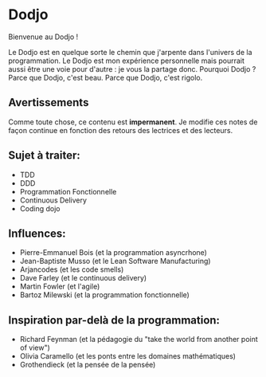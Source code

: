 # Dodjo
Bienvenue au Dodjo !

Le Dodjo est en quelque sorte le chemin que j'arpente dans l'univers de la programmation.
Le Dodjo est mon expérience personnelle mais pourrait aussi être une voie pour d'autre : je vous la partage donc. 
Pourquoi Dodjo ? Parce que Dodjo, c'est beau. Parce que Dodjo, c'est rigolo.

## Avertissements
Comme toute chose, ce contenu est **impermanent**. 
Je modifie ces notes de façon continue en fonction des retours des lectrices et des lecteurs.

## Sujet à traiter:
- TDD
- DDD
- Programmation Fonctionnelle
- Continuous Delivery
- Coding dojo
  
## Influences:
- Pierre-Emmanuel Bois (et la programmation asyncrhone)
- Jean-Baptiste Musso (et le Lean Software Manufacturing)
- Arjancodes (et les code smells)
- Dave Farley (et le continuous delivery)
- Martin Fowler (et l'agile)
- Bartoz Milewski (et la programmation fonctionnelle)

## Inspiration par-delà de la programmation:
- Richard Feynman (et la pédagogie du "take the world from another point of view") 
- Olivia Caramello (et les ponts entre les domaines mathématiques)
- Grothendieck (et la pensée de la pensée)
